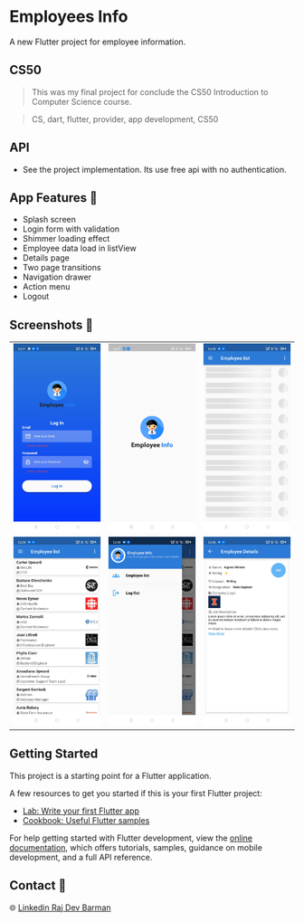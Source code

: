 # Employees Info

A new Flutter project for employee information.

## CS50
>This was my final project for conclude the CS50 Introduction to Computer Science course.

>CS, dart, flutter, provider, app development, CS50


## API
- See the project implementation. Its use free api with no authentication.

## App Features :dart:

- Splash screen
- Login form with validation
- Shimmer loading effect
- Employee data load in listView
- Details page
- Two page transitions
- Navigation drawer
- Action menu
- Logout

## Screenshots 📸

|                                  |                                  |                                  |
|----------------------------------|----------------------------------|----------------------------------|
| ![](screenshots/0.login.jpg) | ![](screenshots/1.splash_screen.jpg) | ![](screenshots/2.skeleton-effect.jpg) |
| ![](screenshots/3.employee-list.jpg) | ![](screenshots/4.navigation-drawer.jpg) | ![](screenshots/5.employee-details.jpg) |


## Getting Started

This project is a starting point for a Flutter application.

A few resources to get you started if this is your first Flutter project:

- [Lab: Write your first Flutter app](https://docs.flutter.dev/get-started/codelab)
- [Cookbook: Useful Flutter samples](https://docs.flutter.dev/cookbook)

For help getting started with Flutter development, view the
[online documentation](https://docs.flutter.dev/), which offers tutorials,
samples, guidance on mobile development, and a full API reference.


## Contact :link:
🌐 [Linkedin Raj Dev Barman](https://www.linkedin.com/in/iamrajdev/)
